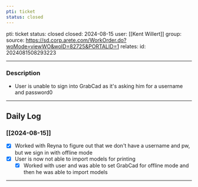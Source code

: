 ```yaml
---
pti: ticket
status: closed
---
```




pti: ticket 
status: closed
closed: 2024-08-15
user: [[Kent Willert]]
group: 
source: https://sd.corp.arete.com/WorkOrder.do?woMode=viewWO&woID=82725&PORTALID=1
relates: 
id: 2024081508293223

---
### Description
- User is unable to sign into GrabCad as it's asking him for a username and password0

---
## Daily Log
### [[2024-08-15]]
- [x] Worked with Reyna to figure out that we don't have a username and pw, but we sign in with offline mode
- [x] User is now not able to import models for printing
	- [x] Worked with user and was able to set GrabCad for offline mode and then he was able to import models
---
